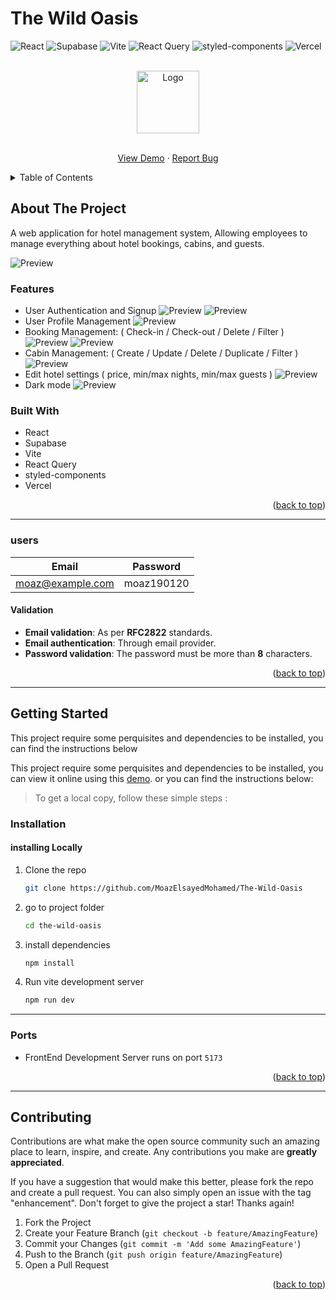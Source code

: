 # The Wild Oasis

<div id="top"></div>

![React](https://img.shields.io/badge/React-20232A?style=for-the-badge&logo=react&logoColor=61DAFB)
![Supabase](https://img.shields.io/badge/Supabase-181818?style=for-the-badge&logo=supabase&logoColor=white)
![Vite](https://img.shields.io/badge/Vite-B73BFE?style=for-the-badge&logo=vite&logoColor=FFD62E)
![React Query](https://img.shields.io/badge/React_Query-FF4154?style=for-the-badge&logo=React_Query&logoColor=white)
![styled-components](https://img.shields.io/badge/styled--components-DB7093?style=for-the-badge&logo=styled-components&logoColor=white)
![Vercel](https://img.shields.io/badge/Vercel-000000?style=for-the-badge&logo=vercel&logoColor=white)

<!-- PROJECT LOGO -->
<div align="center">
<br>
<a href="https://the-wild-oasis-pr1z.vercel.app/">
    <img src="./public/logo-light.png" alt="Logo" height="100" >
  </a>
<br>
<br>

  <p align="center">
  <a href="https://the-wild-oasis-pr1z.vercel.app/">View Demo</a>
    ·
    <a href="https://github.com/MoazElsayedMohamed/The-Wild-Oasis/issues">Report Bug</a>
  </p>
</div>

<!-- TABLE OF CONTENTS -->
<details>
  <summary>Table of Contents</summary>
  <ol>
    <li>
      <a href="#about-the-project">About The Project</a>
      <ul>
        <li><a href="#features">Features</a></li>
        <li><a href="#built-with">Built With</a></li>
        <li><a href="#users">Users</a></li>
      </ul>
    </li>
    <li>
      <a href="#getting-started">Getting Started</a>
      <ul>
        <li><a href="#installation">Installation</a></li>
        <li><a href="#ports">Ports</a></li>
      </ul>
    </li>
    <li><a href="#contributing">Contributing</a></li>
  </ol>
</details>

<!-- ABOUT THE PROJECT -->

## About The Project

A web application for hotel management system, Allowing employees to manage everything about hotel bookings, cabins, and guests.

![Preview](./img/preview.png)

### Features

- User Authentication and Signup
  ![Preview](./img/authenticate.png)
  ![Preview](./img/createUser.png)
- User Profile Management
  ![Preview](./img/updateUsers.png)
- Booking Management: ( Check-in / Check-out / Delete / Filter )
  ![Preview](./img/allBookings.png)
  ![Preview](./img/booking.png)
- Cabin Management: ( Create / Update / Delete / Duplicate / Filter )
  ![Preview](./img/allCabins.png)
- Edit hotel settings ( price, min/max nights, min/max guests )
  ![Preview](./img/hotelSettings.png)
- Dark mode
  ![Preview](./img/darkMode.png)

### Built With

- React
- Supabase
- Vite
- React Query
- styled-components
- Vercel

<p align="right">(<a href="#top">back to top</a>)</p>

---

### users

| Email              | Password   |
| ------------------ | ---------- |
| <moaz@example.com> | moaz190120 |

#### Validation

- **Email validation**: As per **RFC2822** standards.
- **Email authentication**: Through email provider.
- **Password validation**: The password must be more than **8** characters.

<p align="right">(<a href="#top">back to top</a>)</p>

---

<!-- GETTING STARTED -->

## Getting Started

This project require some perquisites and dependencies to be installed, you can find the instructions below

This project require some perquisites and dependencies to be installed, you can view it online using this [demo](https://the-wild-oasis-cbq1b8hzv-abdrahmansoltan.vercel.app/). or you can find the instructions below:

> To get a local copy, follow these simple steps :

### Installation

#### installing Locally

1. Clone the repo

   ```sh
   git clone https://github.com/MoazElsayedMohamed/The-Wild-Oasis
   ```

2. go to project folder

   ```sh
   cd the-wild-oasis
   ```

3. install dependencies

   ```bash
   npm install
   ```

4. Run vite development server

   ```sh
   npm run dev
   ```

---

### Ports

- FrontEnd Development Server runs on port `5173`

<p align="right">(<a href="#top">back to top</a>)</p>

---

<!-- CONTRIBUTING -->

## Contributing

Contributions are what make the open source community such an amazing place to learn, inspire, and create. Any contributions you make are **greatly appreciated**.

If you have a suggestion that would make this better, please fork the repo and create a pull request. You can also simply open an issue with the tag "enhancement".
Don't forget to give the project a star! Thanks again!

1. Fork the Project
2. Create your Feature Branch (`git checkout -b feature/AmazingFeature`)
3. Commit your Changes (`git commit -m 'Add some AmazingFeature'`)
4. Push to the Branch (`git push origin feature/AmazingFeature`)
5. Open a Pull Request

<p align="right">(<a href="#top">back to top</a>)</p>
